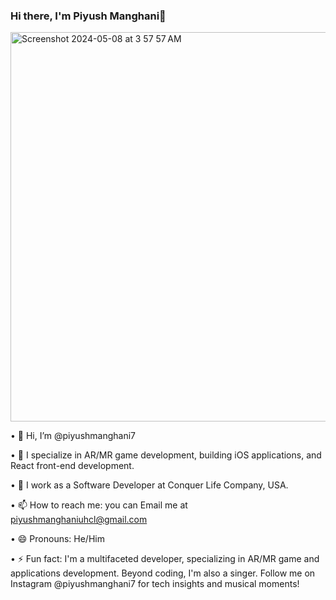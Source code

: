 ### Hi there, I'm Piyush Manghani👋

<img width="623" alt="Screenshot 2024-05-08 at 3 57 57 AM" src="https://github.com/Piyushmanghani7/Piyushmanghani7/assets/36550044/e2bbf50a-c899-441b-83a4-7edfc91f8087">


•    👋 Hi, I’m @piyushmanghani7

•    👀 I specialize in AR/MR game development, building iOS applications, and React front-end development.

•    🌱 I work as a Software Developer at Conquer Life Company, USA.

•    📫 How to reach me: you can Email me at piyushmanghaniuhcl@gmail.com

•    😄 Pronouns: He/Him

•    ⚡ Fun fact: I'm a multifaceted developer, specializing in AR/MR game and applications development. Beyond coding, I'm also a singer. Follow me on Instagram @piyushmanghani7         for tech insights and musical moments!
